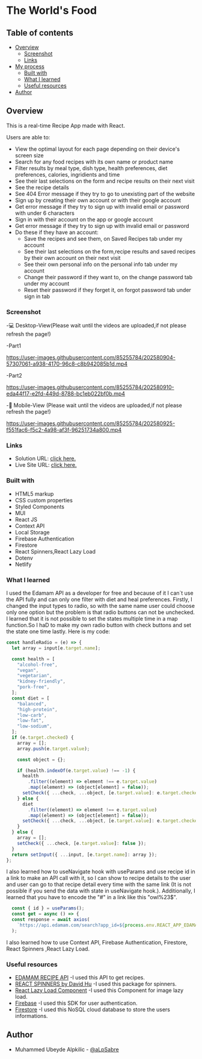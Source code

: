 # The World's Food

## Table of contents

- [Overview](#overview)
  - [Screenshot](#screenshot)
  - [Links](#links)
- [My process](#my-process)
  - [Built with](#built-with)
  - [What I learned](#what-i-learned)
  - [Useful resources](#useful-resources)
- [Author](#author)

## Overview

This is a real-time Recipe App made with React.

Users are able to:

- View the optimal layout for each page depending on their device's screen size
- Search for any food recipes with its own name or product name
- Filter results by meal type, dish type, health preferences, diet preferences, calories, ingridients and time
- See their last selections on the form and recipe results on their next visit
- See the recipe details
- See 404 Error message if they try to go to unexisting part of the website
- Sign up by creating their own account or with their google account
- Get error message if they try to sign up with invalid email or password with under 6 characters
- Sign in with their account on the app or google account
- Get error message if they try to sign up with invalid email or password
- Do these if they have an account:
  - Save the recipes and see them, on Saved Recipes tab under my account
  - See their last selections on the form,recipe results and saved recipes by their own account on their next visit
  - See their own personal info on the personal info tab under my account
  - Change their password if they want to, on the change password tab under my account
  - Reset their password if they forget it, on forgot password tab under sign in tab

### Screenshot

-💻 Desktop-View(Please wait until the videos are uploaded,if not please refresh the page!)

-Part1

https://user-images.githubusercontent.com/85255784/202580904-57307061-a938-4170-96c8-c8b942085b1d.mp4

-Part2

https://user-images.githubusercontent.com/85255784/202580910-eda44f17-e2fd-449d-8788-bc1eb022bf0b.mp4

-📱 Mobile-View (Please wait until the videos are uploaded,if not please refresh the page!)

https://user-images.githubusercontent.com/85255784/202580925-f551fac6-f5c2-4a98-af3f-96251734a800.mp4

### Links

- Solution URL: [click here.](https://github.com/aLpSabre/React-Recipe-App)
- Live Site URL: [click here.](https://theworldsfood.netlify.app/)

### Built with

- HTML5 markup
- CSS custom properties
- Styled Components
- MUI
- React JS
- Context API
- Local Storage
- Firebase Authentication
- Firestore
- React Spinners,React Lazy Load
- Dotenv
- Netlify

### What I learned

I used the Edamam API as a developer for free and because of it I can`t use the API fully and can only one filter with diet and heal preferences. Firstly, I changed the input types to radio, so with the same name user could choose only one option but the problem is that radio buttons can not be unchecked. I learned that it is not possible to set the states multiple time in a map function.So I haD to make my own radio button with check buttons and set the state one time lastly. Here is my code:

```js
const handleRadio = (e) => {
  let array = input[e.target.name];

  const health = [
    "alcohol-free",
    "vegan",
    "vegetarian",
    "kidney-friendly",
    "pork-free",
  ];
  const diet = [
    "balanced",
    "high-protein",
    "low-carb",
    "low-fat",
    "low-sodium",
  ];
  if (e.target.checked) {
    array = [];
    array.push(e.target.value);

    const object = {};

    if (health.indexOf(e.target.value) !== -1) {
      health
        .filter((element) => element !== e.target.value)
        .map((element) => (object[element] = false));
      setCheck({ ...check, ...object, [e.target.value]: e.target.checked });
    } else {
      diet
        .filter((element) => element !== e.target.value)
        .map((element) => (object[element] = false));
      setCheck({ ...check, ...object, [e.target.value]: e.target.checked });
    }
  } else {
    array = [];
    setCheck({ ...check, [e.target.value]: false });
  }
  return setInput({ ...input, [e.target.name]: array });
};
```

I also learned how to useNavigate hook with useParams and use recipe id in a link to make an API call with it, so I can show to recipe details to the user and user can go to that recipe detail every time with the same link (It is not possible if you send the data with state in useNavigate hook.). Additionally, I learned that you have to encode the "#" in a link like this "owl%23$". 

```js
  const { id } = useParams();
  const get = async () => {
  const response = await axios(
    `https://api.edamam.com/search?app_id=${process.env.REACT_APP_EDAMAM_APP_ID}&app_key=${process.env.REACT_APP_EDAMAM_APP_KEY}&r=http://www.edamam.com/ontologies/edamam.owl%23${id}`
  );
```
I also learned how to use Context API, Firebase Authentication, Firestore, React Spinners ,React Lazy Load.

### Useful resources

- [EDAMAM RECIPE API](https://developer.edamam.com/edamam-docs-recipe-api) -I used this API to get recipes.
- [REACT SPINNERS by David Hu](https://www.davidhu.io/react-spinners/) -I used this package for spinners.
- [React Lazy Load Component](https://www.npmjs.com/package/react-lazy-load) -I used this Component for image lazy load.
- [Firebase](https://firebase.google.com/) -I used this SDK for user authentication.
- [Firestore](https://firebase.google.com/docs/firestore?hl=en) -I used this NoSQL cloud database to store the users informations.


## Author

- Muhammed Ubeyde Alpkilic - [@aLpSabre](https://github.com/aLpSabre)

